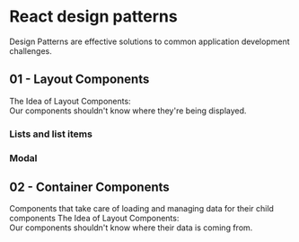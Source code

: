 # React design patterns

Design Patterns are effective solutions to common application development challenges.
 

## 01 - Layout Components
The Idea of Layout Components:\
Our components shouldn't know where they're being displayed. 

### Lists and list items

### Modal

## 02 - Container Components
Components that take care of loading and managing data for their child components
The Idea of Layout Components:\
Our components shouldn't know where their data is coming from. 